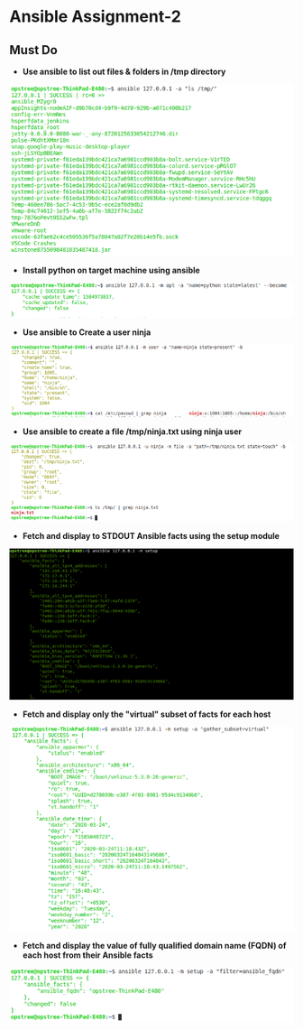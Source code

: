 # Ansible Assignment-2 #
## Must Do ##
*  **Use ansible to list out files & folders in /tmp directory**


![alt text](images/task-1.png "Title Text")



*  **Install python on target machine using ansible**


![alt text](images/task-2.png "Title Text")



*  **Use ansible to Create a user ninja**

![alt text](images/task-3.png "Title Text")



*  **Use ansible to create a file /tmp/ninja.txt using ninja user**

![alt text](images/task-4.png "Title Text")


*  **Fetch and display to STDOUT Ansible facts using the setup module**

![alt text](images/task-6.png "Title Text")


*  **Fetch and display only the "virtual" subset of facts for each host**

![alt text](images/task-7.png "Title Text")


*  **Fetch and display the value of fully qualified domain name (FQDN) of each host from their Ansible facts**

![alt text](images/task-8.png "Title Text")

